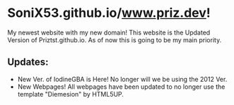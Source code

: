 # SoniX53.github.io/www.priz.dev!
My newest website with my new domain! This website is the Updated Version of Priztst.github.io. As of now this is going to be my main priority.
## Updates:
* New Ver. of IodineGBA is Here! No longer will we be using the 2012 Ver.
* New Webpages! All webpages have been updated to no longer use the template "Diemesion" by HTML5UP.

